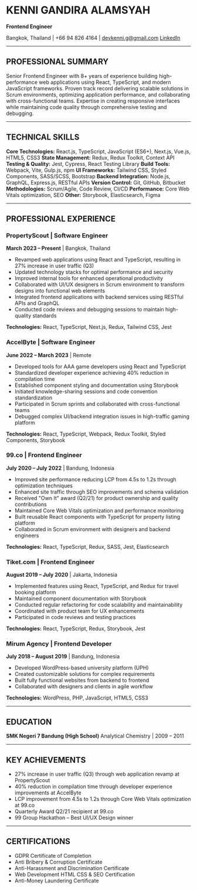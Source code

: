# KENNI GANDIRA ALAMSYAH
**Frontend Engineer**

Bangkok, Thailand | +66 94 826 4164 | devkenni.g@gmail.com
[LinkedIn](https://linkedin.com/in/kenni-g-alamsyah)

---

## PROFESSIONAL SUMMARY

Senior Frontend Engineer with 8+ years of experience building high-performance web applications using React, TypeScript, and modern JavaScript frameworks. Proven track record delivering scalable solutions in Scrum environments, optimizing application performance, and collaborating with cross-functional teams. Expertise in creating responsive interfaces while maintaining code quality through comprehensive testing and debugging.

---

## TECHNICAL SKILLS

**Core Technologies:** React.js, TypeScript, JavaScript (ES6+), Next.js, Vue.js, HTML5, CSS3
**State Management:** Redux, Redux Toolkit, Context API
**Testing & Quality:** Jest, Cypress, React Testing Library
**Build Tools:** Webpack, Vite, Gulp.js, npm
**UI Frameworks:** Tailwind CSS, Styled Components, SASS/SCSS, Bootstrap
**Backend Integration:** Node.js, GraphQL, Express.js, RESTful APIs
**Version Control:** Git, GitHub, Bitbucket
**Methodologies:** Scrum/Agile, Code Review, CI/CD
**Performance:** Core Web Vitals optimization, SEO
**Other:** Storybook, Elasticsearch, Figma

---

## PROFESSIONAL EXPERIENCE

### PropertyScout | Software Engineer
**March 2023 – Present** | Bangkok, Thailand

- Revamped web applications using React and TypeScript, resulting in 27% increase in user traffic (Q3)
- Updated technology stacks for optimal performance and security
- Improved internal tools for enhanced operational productivity
- Collaborated with UI/UX designers in Scrum environment to transform designs into functional web elements
- Integrated frontend applications with backend services using RESTful APIs and GraphQL
- Conducted code reviews and debugging sessions to maintain high-quality standards

**Technologies:** React, TypeScript, Next.js, Redux, Tailwind CSS, Jest

### AccelByte | Software Engineer
**June 2022 – March 2023** | Remote

- Developed tools for AAA game developers using React and TypeScript
- Standardized developer experience achieving 40% reduction in compilation time
- Established component styling and documentation using Storybook
- Initiated knowledge-sharing sessions and code convention standardization
- Participated in Scrum sprints and collaborated with cross-functional teams
- Debugged complex UI/backend integration issues in high-traffic gaming platform

**Technologies:** React, TypeScript, Webpack, Redux Toolkit, Styled Components, Storybook

### 99.co | Frontend Engineer
**July 2020 – July 2022** | Bandung, Indonesia

- Improved site performance reducing LCP from 4.5s to 1.2s through optimization techniques
- Enhanced site traffic through SEO improvements and schema validation
- Received "Own It" award (Q2/21) for product ownership and quality contributions
- Maintained Core Web Vitals optimization and performance monitoring
- Built reusable React components with TypeScript for property listing platform
- Collaborated in Scrum environment with designers and backend engineers

**Technologies:** React, TypeScript, Redux, SASS, Jest, Elasticsearch

### Tiket.com | Frontend Engineer
**August 2019 – July 2020** | Jakarta, Indonesia

- Implemented features using React, TypeScript, and Redux for travel booking platform
- Maintained component documentation with Storybook
- Conducted regular refactoring for code scalability and maintainability
- Coordinated with product team for UX enhancements
- Participated in code reviews and testing practices

**Technologies:** React, TypeScript, Redux, Storybook, Jest

### Mirum Agency | Frontend Developer
**July 2018 – August 2019** | Bandung, Indonesia

- Developed WordPress-based university platform (UPH)
- Created customizable solutions for complex requirements
- Built fully functional websites from backend to frontend
- Collaborated with designers and clients in agile workflow

**Technologies:** WordPress, PHP, JavaScript, HTML5, CSS3

---

## EDUCATION

**SMK Negeri 7 Bandung (High School)**
Analytical Chemistry | 2009 – 2011

---

## KEY ACHIEVEMENTS

- 27% increase in user traffic (Q3) through web application revamp at PropertyScout
- 40% reduction in compilation time through developer experience improvements at AccelByte
- LCP improvement from 4.5s to 1.2s through Core Web Vitals optimization at 99.co
- Quarterly Award Q2/21 recipient at 99.co
- 99 Group Hackathon – Best UI/UX Design winner

---

## CERTIFICATIONS

- GDPR Certificate of Completion
- Anti Bribery & Corruption Certificate
- Anti-Harassment and Discrimination Certificate
- Web Development HTML CSS & SEO Certification
- Anti-Money Laundering Certificate
